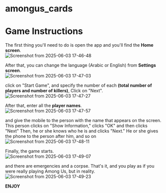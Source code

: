 # amongus_cards

# Game Instructions
The first thing you'll need to do is open the app and you'll find the **Home screen**.
<br>
![Screenshot from 2025-06-03 17-46-48](https://github.com/user-attachments/assets/3ea5d90d-9b34-4624-b2ff-f695f5343ace)
<br>

After that, you can change the language (Arabic or English) from **Settings screen**.
<br>
![Screenshot from 2025-06-03 17-47-03](https://github.com/user-attachments/assets/67e07e78-69ca-47c4-a1e2-372cf844796f)
<br>

click on "Start Game", and specify the number of each **(total number of players and number of killers)**, Click on "Next".
<br>
![Screenshot from 2025-06-03 17-47-27](https://github.com/user-attachments/assets/3c45fdc7-d39f-487d-9187-b71bbdd6286e)
<br>

After that, enter all the **player names**.
<br>
![Screenshot from 2025-06-03 17-47-57](https://github.com/user-attachments/assets/dcca6f35-6e3a-4a08-a6cb-14810d59b586)
<br>

and give the mobile to the person with the name that appears on the screen. This person clicks on "Show Information," clicks "OK" and then clicks "Next" Then, he or she knows who he is and clicks "Next." He or she gives the phone to the person after him, and so on
<br>
![Screenshot from 2025-06-03 17-48-11](https://github.com/user-attachments/assets/d205e562-a11f-43a4-9803-41c4da77f89b)
<br>

Finally, the game starts.
<br>
![Screenshot from 2025-06-03 17-49-07](https://github.com/user-attachments/assets/c5570295-57c9-4947-b491-48c02a795a8f)
<br>

and there are emergencies and a corpse. That's it, and you play as if you were really playing Among Us, but in reality.
<br>
![Screenshot from 2025-06-03 17-49-23](https://github.com/user-attachments/assets/ce9c7f86-3d0b-4bbd-a080-03e8a258e3a9)
<br>


**ENJOY**
